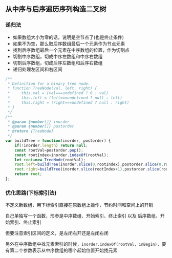 ## 从中序与后序遍历序列构造二叉树
### 递归法
* 如果数组大小为零的话，说明是空节点了(也是终止条件)
* 如果不为空，那么取后序数组最后一个元素作为节点元素
* 找到后序数组最后一个元素在中序数组的位置，作为切割点
* 切割中序数组，切成中序左数组和中序右数组
* 切割后序数组，切成后序左数组和后序右数组
* 递归处理左区间和右区间

```javascript
/**
 * Definition for a binary tree node.
 * function TreeNode(val, left, right) {
 *     this.val = (val===undefined ? 0 : val)
 *     this.left = (left===undefined ? null : left)
 *     this.right = (right===undefined ? null : right)
 * }
 */
/**
 * @param {number[]} inorder
 * @param {number[]} postorder
 * @return {TreeNode}
 */
var buildTree = function(inorder, postorder) {
    if(!inorder.length) return null;
    const rootVal=postorder.pop();
    const rootIndex=inorder.indexOf(rootVal);
    let root=new TreeNode(rootVal);
    root.left=buildTree(inorder.slice(0,rootIndex),postorder.slice(0,rootIndex));
    root.right=buildTree(inorder.slice(rootIndex+1),postorder.slice(rootIndex));
    return root;
};
```

### 优化思路(下标索引法)

不定义新数组，用下标索引直接在原数组上操作，节约时间和空间上的开销

自己单独写一个函数，形参是中序数组、开始索引、终止索引 以及 后序数组、开始索引、终止索引

但要注意索引区间的定义，是左闭右开还是左闭右闭

另外在中序数组中找元素索引的时候，`inorder.indexOf(rootVal, inBegin)`，要有第二个参数表示从中序数组的哪个起始位置开始找元素